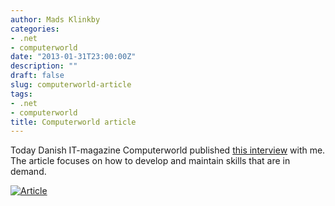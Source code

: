 ```yaml
---
author: Mads Klinkby
categories:
- .net
- computerworld
date: "2013-01-31T23:00:00Z"
description: ""
draft: false
slug: computerworld-article
tags:
- .net
- computerworld
title: Computerworld article
---
```



Today Danish IT-magazine Computerworld published [this interview](http://su.pr/2M1Fx3) with me. The article focuses on how to develop and maintain skills that are in demand. 

[![Article](/images/2013/cw.jpg)](http://su.pr/2M1Fx3)

